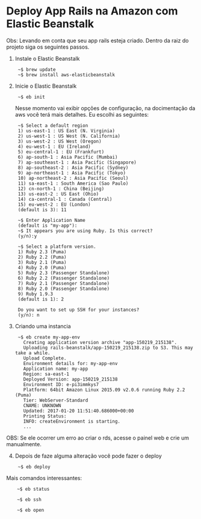 # Deploy App Rails na Amazon com Elastic Beanstalk 

Obs: Levando em conta que seu app rails esteja criado. Dentro da raiz do projeto siga os seguintes passos.

1. Instale o Elastic Beanstalk

		~$ brew update
		~$ brew install aws-elasticbeanstalk

2. Inicie o Elastic Beanstalk

		~$ eb init

    Nesse momento vai exibir opções de configuração, na docimentação da aws você terá mais detalhes. Eu escolhi as seguintes:

		~$ Select a default region
        1) us-east-1 : US East (N. Virginia)
        2) us-west-1 : US West (N. California)
        3) us-west-2 : US West (Oregon)
        4) eu-west-1 : EU (Ireland)
        5) eu-central-1 : EU (Frankfurt)
        6) ap-south-1 : Asia Pacific (Mumbai)
        7) ap-southeast-1 : Asia Pacific (Singapore)
        8) ap-southeast-2 : Asia Pacific (Sydney)
        9) ap-northeast-1 : Asia Pacific (Tokyo)
        10) ap-northeast-2 : Asia Pacific (Seoul)
        11) sa-east-1 : South America (Sao Paulo)
        12) cn-north-1 : China (Beijing)
        13) us-east-2 : US East (Ohio)
        14) ca-central-1 : Canada (Central)
        15) eu-west-2 : EU (London)
        (default is 3): 11
  
		~$ Enter Application Name
        (default is "my-app"):
		~$ It appears you are using Ruby. Is this correct?
        (y/n):y

		~$ Select a platform version.
        1) Ruby 2.3 (Puma)
        2) Ruby 2.2 (Puma)
        3) Ruby 2.1 (Puma)
        4) Ruby 2.0 (Puma)
        5) Ruby 2.3 (Passenger Standalone)
        6) Ruby 2.2 (Passenger Standalone)
        7) Ruby 2.1 (Passenger Standalone)
        8) Ruby 2.0 (Passenger Standalone)
        9) Ruby 1.9.3
        (default is 1): 2

        Do you want to set up SSH for your instances?
        (y/n): n

3. Criando uma instancia

		~$ eb create my-app-env
		  Creating application version archive "app-150219_215138".
		  Uploading rails-beanstalk/app-150219_215138.zip to S3. This may take a while.
		  Upload Complete.
		  Environment details for: my-app-env
		  Application name: my-app
		  Region: sa-east-1
		  Deployed Version: app-150219_215138
		  Environment ID: e-pi3immkys7
		  Platform: 64bit Amazon Linux 2015.09 v2.0.6 running Ruby 2.2 (Puma)
		  Tier: WebServer-Standard
		  CNAME: UNKNOWN
		  Updated: 2017-01-20 11:51:40.686000+00:00
		  Printing Status:
		  INFO: createEnvironment is starting.
		  ...
    
  OBS: Se ele ocorrer um erro ao criar o rds, acesse o painel web e crie um manualmente.

4. Depois de faze alguma alteração você pode fazer o deploy

		~$ eb deploy

  Mais comandos interessantes:
  
		~$ eb status
  
		~$ eb ssh
  
		~$ eb open
